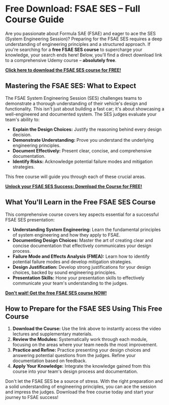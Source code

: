 # Free Download: FSAE SES – Full Course Guide

Are you passionate about Formula SAE (FSAE) and eager to ace the SES (System Engineering Session)? Preparing for the FSAE SES requires a deep understanding of engineering principles and a structured approach. If you're searching for a **free FSAE SES course** to supercharge your knowledge, your search ends here! Below, you'll find a direct download link to a comprehensive Udemy course – **absolutely free**.

[**Click here to download the FSAE SES course for FREE!**](https://udemywork.com/fsae-ses)

## Mastering the FSAE SES: What to Expect

The FSAE System Engineering Session (SES) challenges teams to demonstrate a thorough understanding of their vehicle's design and functionality. This isn't just about building a fast car; it's about showcasing a well-engineered and documented system. The SES judges evaluate your team's ability to:

*   **Explain the Design Choices:** Justify the reasoning behind every design decision.
*   **Demonstrate Understanding:** Prove you understand the underlying engineering principles.
*   **Document Effectively:** Present clear, concise, and comprehensive documentation.
*   **Identify Risks:** Acknowledge potential failure modes and mitigation strategies.

This free course will guide you through each of these crucial areas.

[**Unlock your FSAE SES Success: Download the Course for FREE!**](https://udemywork.com/fsae-ses)

## What You'll Learn in the Free FSAE SES Course

This comprehensive course covers key aspects essential for a successful FSAE SES presentation:

*   **Understanding System Engineering:** Learn the fundamental principles of system engineering and how they apply to FSAE.
*   **Documenting Design Choices:** Master the art of creating clear and concise documentation that effectively communicates your design process.
*   **Failure Mode and Effects Analysis (FMEA):** Learn how to identify potential failure modes and develop mitigation strategies.
*   **Design Justification:** Develop strong justifications for your design choices, backed by sound engineering principles.
*   **Presentation Skills:** Hone your presentation skills to effectively communicate your team's understanding to the judges.

[**Don't wait! Get the free FSAE SES course NOW!**](https://udemywork.com/fsae-ses)

## How to Prepare for the FSAE SES Using This Free Course

1.  **Download the Course:** Use the link above to instantly access the video lectures and supplementary materials.
2.  **Review the Modules:** Systematically work through each module, focusing on the areas where your team needs the most improvement.
3.  **Practice and Refine:** Practice presenting your design choices and answering potential questions from the judges. Refine your documentation based on feedback.
4.  **Apply Your Knowledge:** Integrate the knowledge gained from this course into your team's design process and documentation.

Don't let the FSAE SES be a source of stress. With the right preparation and a solid understanding of engineering principles, you can ace the session and impress the judges. Download the free course today and start your journey to FSAE success!
